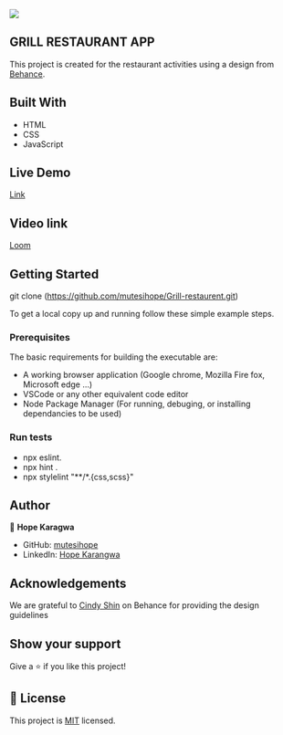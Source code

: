 ![](https://img.shields.io/badge/Microverse-blueviolet)

## GRILL RESTAURANT APP

This project is created for the restaurant activities using a design from [Behance](https://www.behance.net/gallery/29845175/CC-Global-Summit-2015).


## Built With

- HTML
- CSS
- JavaScript

## Live Demo
[Link](https://mutesihope.github.io/Grill-restaurent/)

## Video link

[Loom](https://www.loom.com/share/211a22ba82ca4b5db3f2dc4723212b1a)


## Getting Started
git clone (https://github.com/mutesihope/Grill-restaurent.git)


To get a local copy up and running follow these simple example steps.

### Prerequisites
The basic requirements for building the executable are:

- A working browser application (Google chrome, Mozilla Fire fox, Microsoft edge ...)
- VSCode or any other equivalent code editor
- Node Package Manager (For running, debuging, or installing dependancies to be used)


### Run tests
- npx eslint.
- npx hint .
- npx stylelint "**/*.{css,scss}"

## Author

👤 **Hope Karagwa**

- GitHub: [mutesihope](https://github.com/mutesihope)
- LinkedIn: [Hope Karangwa](https://www.linkedin.com/in/karangwa-mutesi-hope/)


## Acknowledgements

We are grateful to [Cindy Shin](https://www.behance.net/gallery/29845175/CC-Global-Summit-2015) on Behance for providing the design guidelines

## Show your support

Give a ⭐️ if you like this project!

## 📝 License

This project is [MIT](./MIT.md) licensed.
